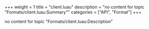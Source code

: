 +++
weight = 1
title = "client.luau"
description = "no content for topic \"Formats/client.luau:Summary\""
categories = ["API", "Format"]
+++

no content for topic "Formats/client.luau:Description"